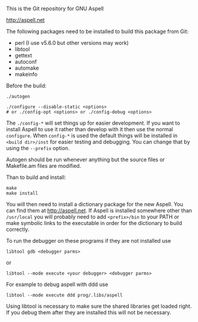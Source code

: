This is the Git repository for GNU Aspell

http://aspell.net

The following packages need to be installed to build this package
from Git:
  * perl (I use v5.6.0 but other versions may work)
  * libtool
  * gettext
  * autoconf
  * automake
  * makeinfo

Before the build:
```
./autogen

./configure --disable-static <options>
# or ./config-opt <options> or ./config-debug <options>
```

The `./config-*` will set things up for easier development.  If you want
to install Aspell to use it rather than develop with it then use the
normal `configure`.  When `config-*` is used the default things will be
installed in `<build dir>/inst` for easier testing and debugging. You
can change that by using the `--prefix` option.

Autogen should be run whenever anything but the source files or
Makefile.am files are modified.

Than to build and install:
```
make
make install
```

You will then need to install a dictionary package for the new Aspell.
You can find them at http://aspell.net.  If Aspell is installed
somewhere other than `/usr/local` you will probably need to add
`<prefix>/bin` to your PATH or make symbolic links to the executable in
order for the dictionary to build correctly.

To run the debugger on these programs if they are not installed use
```
libtool gdb <debugger parms>
```
or
```
libtool --mode execute <your debugger> <debugger parms>
```
For example to debug aspell with ddd use
```
libtool --mode execute ddd prog/.libs/aspell
```

Using libtool is necessary to make sure the shared libraries get loaded
right. If you debug them after they are installed this will not be
necessary.
